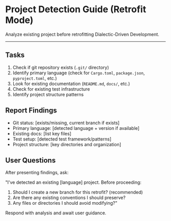 # Project Detection Guide (Retrofit Mode)

Analyze existing project before retrofitting Dialectic-Driven Development.

---

## Tasks

1. Check if git repository exists (`.git/` directory)
2. Identify primary language (check for `Cargo.toml`, `package.json`, `pyproject.toml`, etc.)
3. Look for existing documentation (`README.md`, `docs/`, etc.)
4. Check for existing test infrastructure
5. Identify project structure patterns

## Report Findings

- Git status: [exists/missing, current branch if exists]
- Primary language: [detected language + version if available]
- Existing docs: [list key files]
- Test setup: [detected test framework/patterns]
- Project structure: [key directories and organization]

## User Questions

After presenting findings, ask:

"I've detected an existing [language] project. Before proceeding:
1. Should I create a new branch for this retrofit? (recommended)
2. Are there any existing conventions I should preserve?
3. Any files or directories I should avoid modifying?"

Respond with analysis and await user guidance.
